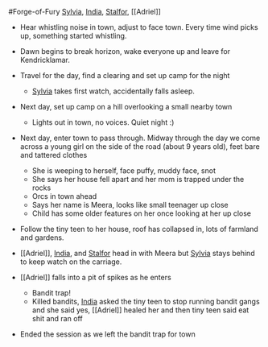 #Forge-of-Fury 
[Sylvia](PCs/Past/Sylvia.md), [India](PCs/Current/India.md), [Stalfor](PCs/Current/Stalfor.md), [[Adriel]]

- Hear whistling noise in town, adjust to face town. Every time wind picks up, something started whistling.
- Dawn begins to break horizon, wake everyone up and leave for Kendricklamar.
- Travel for the day, find a clearing and set up camp for the night
	- [Sylvia](PCs/Past/Sylvia.md) takes first watch, accidentally falls asleep.
- Next day, set up camp on a hill overlooking a small nearby town
	- Lights out in town, no voices. Quiet night :)
- Next day, enter town to pass through. Midway through the day we come across a young girl on the side of the road (about 9 years old), feet bare and tattered clothes
	- She is weeping to herself, face puffy, muddy face, snot
	- She says her house fell apart and her mom is trapped under the rocks
	- Orcs in town ahead
	- Says her name is Meera, looks like small teenager up close
	- Child has some older features on her once looking at her up close

- Follow the tiny teen to her house, roof has collapsed in, lots of farmland and gardens.
- [[Adriel]], [India](PCs/Current/India.md), and [Stalfor](PCs/Current/Stalfor.md) head in with Meera but [Sylvia](PCs/Past/Sylvia.md) stays behind to keep watch on the carriage.
- [[Adriel]] falls into a pit of spikes as he enters
	- Bandit trap!
	- Killed bandits, [India](PCs/Current/India.md) asked the tiny teen to stop running bandit gangs and she said yes, [[Adriel]] healed her and then tiny teen said eat shit and ran off
- Ended the session as we left the bandit trap for town